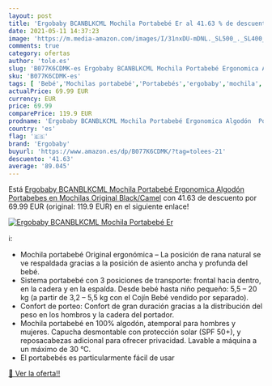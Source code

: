 ```yaml
---
layout: post
title: 'Ergobaby BCANBLKCML Mochila Portabebé Er al 41.63 % de descuento'
date: 2021-05-11 14:37:23
image: 'https://m.media-amazon.com/images/I/31nxDU-mDNL._SL500_._SL400_.jpg'
comments: true
category: ofertas
author: 'tole.es'
slug: 'B077K6CDMK-es Ergobaby BCANBLKCML Mochila Portabebé Ergonomica Algodón...'
sku: 'B077K6CDMK-es'
tags: [ 'Bebé','Mochilas portabebé','Portabebés','ergobaby','mochila', ]
actualPrice: 69.99 EUR
currency: EUR
price: 69.99
comparePrice: 119.9 EUR
prodname: 'Ergobaby BCANBLKCML Mochila Portabebé Ergonomica Algodón  Portabebes en Mochilas Original Black/Camel'
country: 'es'
flag: '🇪🇸'
brand: 'Ergobaby'
buyurl: 'https://www.amazon.es/dp/B077K6CDMK/?tag=tolees-21'
descuento: '41.63'
average: '89.045'
---
```


Está [Ergobaby BCANBLKCML Mochila Portabebé Ergonomica Algodón  Portabebes en Mochilas Original Black/Camel](https://www.amazon.es/dp/B077K6CDMK/?tag=tolees-21) con 41.63 de descuento por 69.99 EUR (original: 119.9 EUR) en el siguiente enlace!

[![Ergobaby BCANBLKCML Mochila Portabebé Er](https://m.media-amazon.com/images/I/31nxDU-mDNL._SL500_._SL400_.jpg)](https://www.amazon.es/dp/B077K6CDMK/?tag=tolees-21)

ℹ️:

- Mochila portabebé Original ergonómica – La posición de rana natural se ve respaldada gracias a la posición de asiento ancha y profunda del bebé.
- Sistema portabebé con 3 posiciones de transporte: frontal hacia dentro, en la cadera y en la espalda. Desde bebé hasta niño pequeño: 5,5 – 20 kg (a partir de 3,2 – 5,5 kg con el Cojín Bebé vendido por separado).
- Confort de porteo: Confort de gran duración gracias a la distribución del peso en los hombros y la cadera del portador.
- Mochila portabebé en 100% algodón, atemporal para hombres y mujeres. Capucha desmontable con protección solar (SPF 50+), y reposacabezas adicional para ofrecer privacidad. Lavable a máquina a un máximo de 30 °C.
- El portabebés es particularmente fácil de usar

[🛒 Ver la oferta!!](https://www.amazon.es/dp/B077K6CDMK/?tag=tolees-21)
